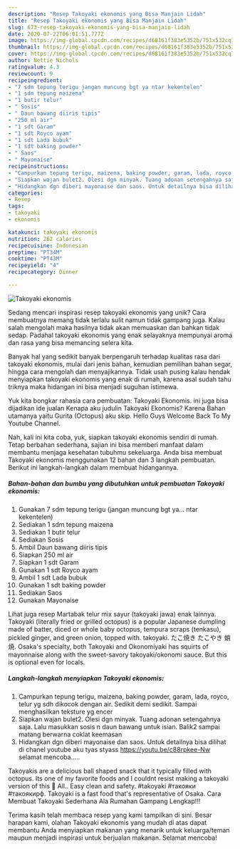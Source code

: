 ```yaml
---
description: "Resep Takoyaki ekonomis yang Bisa Manjain Lidah"
title: "Resep Takoyaki ekonomis yang Bisa Manjain Lidah"
slug: 673-resep-takoyaki-ekonomis-yang-bisa-manjain-lidah
date: 2020-07-22T06:01:51.777Z
image: https://img-global.cpcdn.com/recipes/d68161f383e5352b/751x532cq70/takoyaki-ekonomis-foto-resep-utama.jpg
thumbnail: https://img-global.cpcdn.com/recipes/d68161f383e5352b/751x532cq70/takoyaki-ekonomis-foto-resep-utama.jpg
cover: https://img-global.cpcdn.com/recipes/d68161f383e5352b/751x532cq70/takoyaki-ekonomis-foto-resep-utama.jpg
author: Nettie Nichols
ratingvalue: 4.3
reviewcount: 9
recipeingredient:
- "7 sdm tepung terigu jangan muncung bgt ya ntar kekentelen"
- "1 sdm tepung maizena"
- "1 butir telur"
- " Sosis"
- " Daun bawang diiris tipis"
- "250 ml air"
- "1 sdt Garam"
- "1 sdt Royco ayam"
- "1 sdt Lada bubuk"
- "1 sdt baking powder"
- " Saos"
- " Mayonaise"
recipeinstructions:
- "Campurkan tepung terigu, maizena, baking powder, garam, lada, royco, telur yg sdh dikocok dengan air. Sedikit demi sedikit. Sampai menghasilkan teksture yg encer"
- "Siapkan wajan bulet2. Olesi dgn minyak. Tuang adonan setengahnya saja. Lalu masukkan sosis n daun bawang untuk isian. Balik2 sampai matang berwarna coklat keemasan"
- "Hidangkan dgn diberi mayonaise dan saos. Untuk detailnya bisa dilihat di chanel youtube aku tyas styass https://youtu.be/c88rpkee-Nw selamat mencoba....."
categories:
- Resep
tags:
- takoyaki
- ekonomis

katakunci: takoyaki ekonomis 
nutrition: 262 calories
recipecuisine: Indonesian
preptime: "PT34M"
cooktime: "PT43M"
recipeyield: "4"
recipecategory: Dinner

---
```



![Takoyaki ekonomis](https://img-global.cpcdn.com/recipes/d68161f383e5352b/751x532cq70/takoyaki-ekonomis-foto-resep-utama.jpg)

Sedang mencari inspirasi resep takoyaki ekonomis yang unik? Cara membuatnya memang tidak terlalu sulit namun tidak gampang juga. Kalau salah mengolah maka hasilnya tidak akan memuaskan dan bahkan tidak sedap. Padahal takoyaki ekonomis yang enak selayaknya mempunyai aroma dan rasa yang bisa memancing selera kita.

Banyak hal yang sedikit banyak berpengaruh terhadap kualitas rasa dari takoyaki ekonomis, mulai dari jenis bahan, kemudian pemilihan bahan segar, hingga cara mengolah dan menyajikannya. Tidak usah pusing kalau hendak menyiapkan takoyaki ekonomis yang enak di rumah, karena asal sudah tahu triknya maka hidangan ini bisa menjadi suguhan istimewa.

Yuk kita bongkar rahasia cara pembuatan: Takoyaki Ekonomis. ini juga bisa dijadikan ide jualan Kenapa aku judulin Takoyaki Ekonomis? Karena Bahan utamanya yaitu Gurita (Octopus) aku skip. Hello Guys Welcome Back To My Youtube Channel.


Nah, kali ini kita coba, yuk, siapkan takoyaki ekonomis sendiri di rumah. Tetap berbahan sederhana, sajian ini bisa memberi manfaat dalam membantu menjaga kesehatan tubuhmu sekeluarga. Anda bisa membuat Takoyaki ekonomis menggunakan 12 bahan dan 3 langkah pembuatan. Berikut ini langkah-langkah dalam membuat hidangannya.

<!--inarticleads1-->

##### Bahan-bahan dan bumbu yang dibutuhkan untuk pembuatan Takoyaki ekonomis:

1. Gunakan 7 sdm tepung terigu (jangan muncung bgt ya... ntar kekentelen)
1. Sediakan 1 sdm tepung maizena
1. Sediakan 1 butir telur
1. Sediakan  Sosis
1. Ambil  Daun bawang diiris tipis
1. Siapkan 250 ml air
1. Siapkan 1 sdt Garam
1. Gunakan 1 sdt Royco ayam
1. Ambil 1 sdt Lada bubuk
1. Gunakan 1 sdt baking powder
1. Sediakan  Saos
1. Gunakan  Mayonaise


Lihat juga resep Martabak telur mix sayur (takoyaki jawa) enak lainnya. Takoyaki (literally fried or grilled octopus) is a popular Japanese dumpling made of batter, diced or whole baby octopus, tempura scraps (tenkasu), pickled ginger, and green onion, topped with. takoyaki. たこ焼き たこやき 蛸焼. Osaka&#39;s specialty, both Takoyaki and Okonomiyaki has squirts of mayonnaise along with the sweet-savory takoyaki/okonomi sauce. But this is optional even for locals. 

<!--inarticleads2-->

##### Langkah-langkah menyiapkan Takoyaki ekonomis:

1. Campurkan tepung terigu, maizena, baking powder, garam, lada, royco, telur yg sdh dikocok dengan air. Sedikit demi sedikit. Sampai menghasilkan teksture yg encer
1. Siapkan wajan bulet2. Olesi dgn minyak. Tuang adonan setengahnya saja. Lalu masukkan sosis n daun bawang untuk isian. Balik2 sampai matang berwarna coklat keemasan
1. Hidangkan dgn diberi mayonaise dan saos. Untuk detailnya bisa dilihat di chanel youtube aku tyas styass https://youtu.be/c88rpkee-Nw selamat mencoba.....


Takoyakis are a delicious ball shaped snack that it typically filled with octopus. Its one of my favorite foods and I couldnt resist making a takoyaki version of this 🐚 All.. Easy clean and safety. #takoyaki #такояки #такоякирф. Takoyaki is a fast food that&#39;s representative of Osaka. Cara Membuat Takoyaki Sederhana Ala Rumahan Gampang Lengkap!!! 

Terima kasih telah membaca resep yang kami tampilkan di sini. Besar harapan kami, olahan Takoyaki ekonomis yang mudah di atas dapat membantu Anda menyiapkan makanan yang menarik untuk keluarga/teman maupun menjadi inspirasi untuk berjualan makanan. Selamat mencoba!
